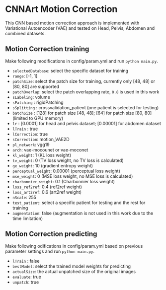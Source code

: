 # CNNArt Motion Correction
This CNN based motion correction approach is implemented with Variational Autoencoder (VAE) and tested on Head, Pelvis, Abdomen and combined datasets.

## Motion Correction training
Make following modifications in config/param.yml and run `python main.py`.

- `selectedDatabase`: select the specific dataset for training
- `range`: [-1, 1]
- `patchSize`: select the patch size for training, currently only [48, 48] or [80, 80] are supported
- `patchOverlap`: select the patch overlapping rate, `0.8` is used in this work
- `sLabeling`: volume
- `sPatching` : rigidPatching
- `sSplitting` : crossvalidation_patient (one patient is selected for testing)
- `batchSize` : [128] for patch size [48, 48]; [64] for patch size [80, 80] \(limited to GPU memory\)
- `lr` : [0.0001] for head and pelvis dataset; [0.00001] for abdomen dataset
- `lTrain` : true
- `lCorrection`: true
- `sCorrection`: motion_VAE2D
- `pl_network`: vgg19
- `arch`: vae-mocounet or vae-moconet
- `kl_weight`: 1  (KL loss weight)
- `tv_weight`: 0 (TV loss weight, no TV loss is calculated)
- `ge_weight`: 10 (gradient entropy weight)
- `perceptual_weight`: 0.00001 (perceptual loss weight)
- `mse_weight`: 0 (MSE loss weight, no MSE loss is calculated)
- `charbonnier_weight`: 0.1 (Charbonnier loss weight)
- `loss_ref2ref`: 0.4 (ref2ref weight)
- `loss_art2ref`: 0.6 (art2ref weight)
- `nScale`: 255
- `test_patient`: select a specific patient for testing and the rest for training
- `augmentation`: false (augmentation is not used in this work due to the time limitation)

## Motion Correction predicting
Make following odifications in config/param.yml based on previous parameter settings and run `python main.py`.

- `lTrain` : false
- `bestModel`: select the trained model weights for predicting
- `actualSize`: the actual unpatched size of the original images
- `evaluate`: true
- `unpatch`: true